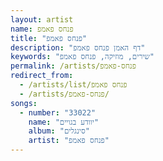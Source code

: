 ```yaml
---
layout: artist
name: פנחס פאמפ
title: "פנחס פאמפ"
description: "דף האמן פנחס פאמפ"
keywords: "שירים, מוזיקה, פנחס פאמפ"
permalink: /artists/פנחס-פאמפ
redirect_from:
  - /artists/list/פנחס פאמפ
  - /artists/פנחס-פאמפ/
songs:
  - number: "33022"
    name: "יוודע בגויים"
    album: "סינגלים"
    artist: "פנחס פאמפ"
---
```

